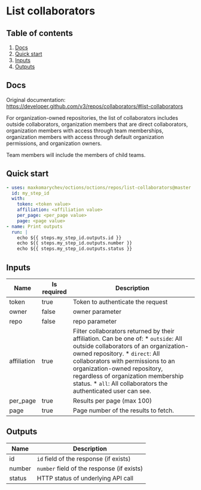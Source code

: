 # List collaborators

## Table of contents

1. [Docs](#docs)
1. [Quick start](#quick-start)
1. [Inputs](#inputs)
1. [Outputs](#outputs)

<a name="quick-start" ></a>
## Docs

Original documentation: https://developer.github.com/v3/repos/collaborators/#list-collaborators

For organization-owned repositories, the list of collaborators includes outside collaborators, organization members that are direct collaborators, organization members with access through team memberships, organization members with access through default organization permissions, and organization owners.

Team members will include the members of child teams.


<a name="quick start" ></a>
## Quick start

```yaml
- uses: maxkomarychev/octions/octions/repos/list-collaborators@master
  id: my_step_id
  with:
    token: <token value>
    affiliation: <affiliation value>
    per_page: <per_page value>
    page: <page value>
- name: Print outputs
  run: |
    echo ${{ steps.my_step_id.outputs.id }}
    echo ${{ steps.my_step_id.outputs.number }}
    echo ${{ steps.my_step_id.outputs.status }}
```


<a name="inputs" ></a>
## Inputs

| Name | Is required | Description |
|---|---|---|
|token|true|Token to authenticate the request
|owner|false|owner parameter
|repo|false|repo parameter
|affiliation|true|Filter collaborators returned by their affiliation. Can be one of:   \* `outside`: All outside collaborators of an organization-owned repository.   \* `direct`: All collaborators with permissions to an organization-owned repository, regardless of organization membership status.   \* `all`: All collaborators the authenticated user can see.
|per_page|true|Results per page (max 100)
|page|true|Page number of the results to fetch.

<a name="outputs" ></a>
## Outputs

| Name | Description |
|---|---|
|id|`id` field of the response (if exists)|
|number|`number` field of the response (if exists)|
|status|HTTP status of underlying API call|

